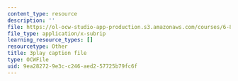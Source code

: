 ```yaml
---
content_type: resource
description: ''
file: https://ol-ocw-studio-app-production.s3.amazonaws.com/courses/6-890-algorithmic-lower-bounds-fun-with-hardness-proofs-fall-2014/9ea282729e3cc246aed257725b79fc6f_rLOVwqMKlBc.srt
file_type: application/x-subrip
learning_resource_types: []
resourcetype: Other
title: 3play caption file
type: OCWFile
uid: 9ea28272-9e3c-c246-aed2-57725b79fc6f
---
```

